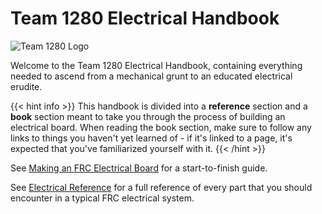# Team 1280 Electrical Handbook

![Team 1280 Logo](/electrical-book/img/1280-logo.png#center)

Welcome to the Team 1280 Electrical Handbook, containing everything needed to ascend from a mechanical grunt to an educated electrical erudite.

{{< hint info >}}
This handbook is divided into a **reference** section and a **book** section meant to take you through the process of building an electrical board.
When reading the book section, make sure to follow any links to things you haven't yet learned of - if it's linked to a page, it's expected that you've familiarized yourself with it.
{{< /hint >}}

See [Making an FRC Electrical Board](docs/structure) for a start-to-finish guide.

See [Electrical Reference](docs/reference) for a full reference of every part that you should encounter in a typical FRC electrical system.
